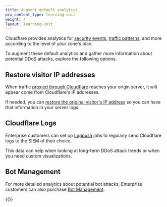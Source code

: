 ```yaml
---
title: Augment default analytics
pcx_content_type: learning-unit
weight: 4
layout: learning-unit
---
```


Cloudflare provides analytics for [security events](/waf/security-events/), [traffic patterns](/analytics/account-and-zone-analytics/zone-analytics/), and more according to the level of your zone's plan.

To augment these default analytics and gather more information about potential DDoS attacks, explore the following options.

## Restore visitor IP addresses

When traffic [proxied through Cloudflare](/learning-paths/modules/security/ddos-baseline/proxy-dns-records/) reaches your origin server, it will appear come from Cloudflare's IP addresses.

If needed, you can [restore the original visitor's IP address](/support/troubleshooting/restoring-visitor-ips/restoring-original-visitor-ips/) so you can have that information in your server logs.

## Cloudflare Logs

Enterprise customers can set up [Logpush](/logs/about/) jobs to regularly send Cloudflare logs to the SIEM of their choice.

This data can help when looking at long-term DDoS attack trends or when you need custom visualizations.

## Bot Management

For more detailed analytics about potential bot attacks, Enterprise customers can also purchase [Bot Management](/learning-paths/bot-management/).

{{<render file="_bm-analytics-features.md" productFolder="bots">}}